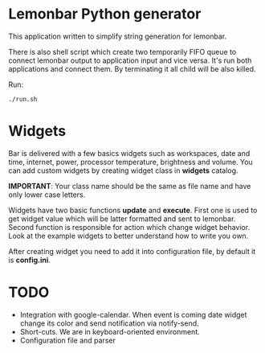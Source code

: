 Lemonbar Python generator
===============================================================================
This application written to simplify string generation for lemonbar.

There is also shell script which create two temporarily FIFO queue to connect
lemonbar output to application input and vice versa. It's run both applications
and connect them. By terminating it all child will be also killed.

Run:
```
./run.sh
```
Widgets
===============================================================================
Bar is delivered with a few basics widgets such as workspaces, date and time,
internet, power, processor temperature, brightness and volume. You can add
custom widgets by creating widget class in **widgets** catalog. 

**IMPORTANT**: Your class name should be the same as file name and have only 
lower case letters.

Widgets have two basic functions __update__ and __execute__. First one is used
to get widget value which will be latter formatted and sent to lemonbar. Second
function is responsible for action which change widget behavior. Look at the 
example widgets to better understand how to write you own.

After creating widget you need to add it into configuration file, by default it
is **config.ini**.

TODO
===============================================================================
* Integration with google-calendar. When event is coming date widget change its
  color and send notification via notify-send.
* Short-cuts. We are in keyboard-oriented environment.
* Configuration file and parser
